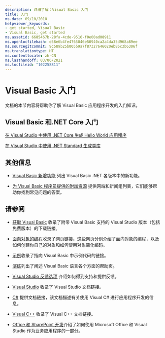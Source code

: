 ```yaml
---
description: 详细了解：Visual Basic 入门
title: 入门
ms.date: 09/10/2018
helpviewer_keywords:
- get started, Visual Basic
- Visual Basic, get started
ms.assetid: 6685467b-28fa-4cde-9516-f0e00ad08911
ms.openlocfilehash: e58e6b4fe4765046e50940ca2a4da35d968a89ee
ms.sourcegitcommit: 9c589b25b005b9a7f87327646020eb85c3b6306f
ms.translationtype: HT
ms.contentlocale: zh-CN
ms.lasthandoff: 03/06/2021
ms.locfileid: "102258811"
---
```

# <a name="get-started-with-visual-basic"></a>Visual Basic 入门

文档的本节内容将帮助你了解  Visual Basic  应用程序开发的入门知识。

## <a name="get-started-with-visual-basic-and-net-core"></a>Visual Basic 和.NET Core 入门

[在 Visual Studio 中使用 .NET Core 生成 Hello World 应用程序](../../core/tutorials/with-visual-studio.md)

[在 Visual Studio 中使用 .NET Standard 生成类库](../../core/tutorials/library-with-visual-studio.md)

## <a name="additional-information"></a>其他信息

- [Visual Basic 新增功能](../whats-new/index.md) 列出 Visual Basic .NET 各版本中的新功能。

- [为 Visual Basic 程序员提供的附加资源](additional-resources.md) 提供网站和新闻组列表，它们能够帮助你找到常见问题的答案。

## <a name="see-also"></a>请参阅

- [获取 Visual Basic](https://visualstudio.microsoft.com/downloads/?utm_medium=microsoft&utm_source=docs.microsoft.com&utm_campaign=inline+link&utm_content=download+vs2019) 收录了附带 Visual Basic 支持的 Visual Studio 版本（包括免费版本）的下载链接。

- [面向对象的编程](../programming-guide/concepts/object-oriented-programming.md)收录了网页链接，这些网页分别介绍了面向对象的编程，以及如何创建你自己的对象和如何使用对象简化编码。

- [示例](https://github.com/dotnet/docs/tree/main/samples/snippets/visualbasic)收录了指向 Visual Basic 中示例代码的链接。

- [演练](../walkthroughs.md)列出了阐述 Visual Basic 语言各个方面的帮助页。

- [Visual Studio 反馈选项](/visualstudio/ide/feedback-options) 介绍如何得到支持和提供反馈。

- [Visual Studio](/visualstudio/) 收录了 Visual Studio 文档链接。

- [C#](../../csharp/index.yml) 提供文档链接，该文档描述有关使用 Visual C# 进行应用程序开发的信息。

- [Visual C++](/cpp/) 收录了 Visual C++ 文档链接。

- [Office 和 SharePoint 开发](/visualstudio/vsto/office-and-sharepoint-development-in-visual-studio)介绍了如何使用 Microsoft Office 和 Visual Studio 作为业务应用程序的一部分。
